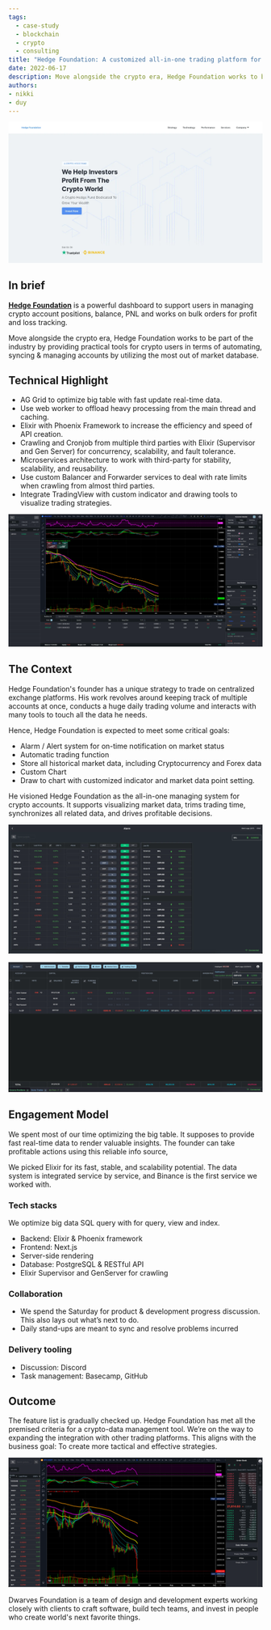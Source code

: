 ```yaml
---
tags: 
  - case-study
  - blockchain
  - crypto
  - consulting
title: "Hedge Foundation: A customized all-in-one trading platform for pro traders"
date: 2022-06-17
description: Move alongside the crypto era, Hedge Foundation works to be part of the industry by providing practical tools for crypto users in terms of automating, syncing & managing accounts by utilizing the most out of market database.
authors: 
- nikki
- duy
---
```

![](assets/hedge-foundation-a-customized-all-in-one-trading-platform-for-pro-traders_7a9cdd9e9da725426a2859509b94f1d3_md5.webp)

## In brief
**[Hedge Foundation](http://hedge.foundation/)** is a powerful dashboard to support users in managing crypto account positions, balance, PNL and works on bulk orders for profit and loss tracking. 

Move alongside the crypto era, Hedge Foundation works to be part of the industry by providing practical tools for crypto users in terms of automating, syncing & managing accounts by utilizing the most out of market database.

## Technical Highlight
- AG Grid to optimize big table with fast update real-time data.
- Use web worker to offload heavy processing from the main thread and caching.
- Elixir with Phoenix Framework to increase the efficiency and speed of API creation.
- Crawling and Cronjob from multiple third parties with Elixir (Supervisor and Gen Server) for concurrency, scalability, and fault tolerance.
- Microservices architecture to work with third-party for stability, scalability, and reusability.
- Use custom Balancer and Forwarder services to deal with rate limits when crawling from almost third parties.
- Integrate TradingView with custom indicator and drawing tools to visualize trading strategies.

![](assets/hedge-foundation-a-customized-all-in-one-trading-platform-for-pro-traders_e498a5a3ab250c4dc8a24a8c1a813cb9_md5.webp)

## The Context
Hedge Foundation's founder has a unique strategy to trade on centralized exchange platforms. His work revolves around keeping track of multiple accounts at once, conducts a huge daily trading volume and interacts with many tools to touch all the data he needs.

Hence, Hedge Foundation is expected to meet some critical goals:

- Alarm / Alert system for on-time notification on market status
- Automatic trading function
- Store all historical market data, including Cryptocurrency and Forex data
- Custom Chart
- Draw to chart with customized indicator and market data point setting.

He visioned Hedge Foundation as the all-in-one managing system for crypto accounts. It supports visualizing market data, trims trading time, synchronizes all related data, and drives profitable decisions.

![](assets/hedge-foundation-a-customized-all-in-one-trading-platform-for-pro-traders_e47920a7b8c97022ce8bbaecdb21496c_md5.webp)

![](assets/hedge-foundation-a-customized-all-in-one-trading-platform-for-pro-traders_a756b023d1f2b51e9426c70b4993f8e2_md5.webp)

## Engagement Model
We spent most of our time optimizing the big table. It supposes to provide fast real-time data to render valuable insights. The founder can take profitable actions using this reliable info source,

We picked Elixir for its fast, stable, and scalability potential. The data system is integrated service by service, and Binance is the first service we worked with.

### Tech stacks
We optimize big data SQL query with for query, view and index.
- Backend: Elixir & Phoenix framework
- Frontend: Next.js
- Server-side rendering
- Database: PostgreSQL & RESTful API
- Elixir Supervisor and GenServer for crawling

### Collaboration
- We spend the Saturday for product & development progress discussion. This also lays out what’s next to do. 
- Daily stand-ups are meant to sync and resolve problems incurred

### Delivery tooling
- Discussion: Discord
- Task management: Basecamp, GitHub

## Outcome
The feature list is gradually checked up. Hedge Foundation has met all the premised criteria for a crypto-data management tool. We’re on the way to expanding the integration with other trading platforms. This aligns with the business goal: To create more tactical and effective strategies.

![](assets/hedge-foundation-a-customized-all-in-one-trading-platform-for-pro-traders_a28c16f35596efa1df3a0680b6b1225a_md5.webp)

Dwarves Foundation is a team of design and development experts working closely with clients to craft software, build tech teams, and invest in people who create world's next favorite things.
